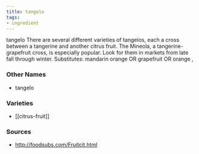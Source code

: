 ```yaml
---
title: tangelo
tags:
- ingredient
---
```

tangelo There are several different varieties of tangelos, each a cross between a tangerine and another citrus fruit. The Mineola, a tangerine-grapefruit cross, is especially popular. Look for them in markets from late fall through winter. Substitutes: mandarin orange OR grapefruit OR orange ,

### Other Names

* tangelo

### Varieties

* [[citrus-fruit]]

### Sources
* http://foodsubs.com/Fruitcit.html
